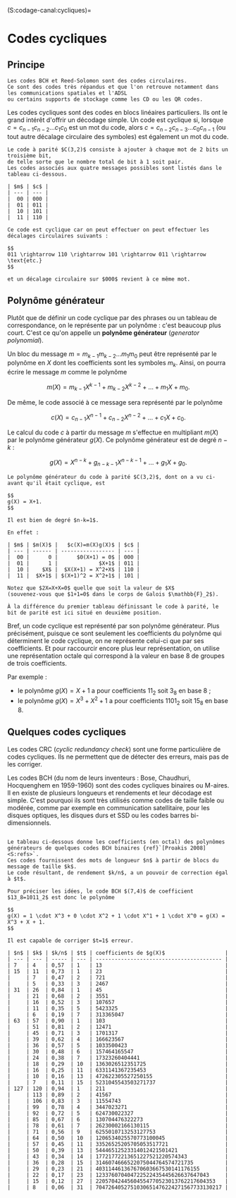 (S:codage-canal:cycliques)=
# Codes cycliques


## Principe

```{margin}
Les codes BCH et Reed-Solomon sont des codes circulaires.
Ce sont des codes très répandus et que l'on retrouve notamment dans les communications spatiales et l'ADSL
ou certains supports de stockage comme les CD ou les QR codes.
```

Les codes cycliques sont des codes en blocs linéaires particuliers.
Ils ont le grand intérêt d'offrir un décodage simple.
Un code est cyclique si, lorsque $c=c_{n-1}c_{n-2}\dots c_1c_0$ est un mot du code,
alors $c=c_{n-2}c_{n-3}\dots c_0c_{n-1}$ (ou tout autre décalage circulaire des symboles)
est également un mot du code.

```{div} exemple
Le code à parité $C(3,2)$ consiste à ajouter à chaque mot de 2 bits un troisième bit,
de telle sorte que le nombre total de bit à 1 soit pair.
Les codes associés aux quatre messages possibles sont listés dans le tableau ci-dessous.

| $m$ | $c$ |
| --- | --- |
|  00 | 000 |
|  01 | 011 |
|  10 | 101 |
|  11 | 110 |

Ce code est cyclique car on peut effectuer on peut effectuer les décalages circulaires suivants :

$$
011 \rightarrow 110 \rightarrow 101 \rightarrow 011 \rightarrow \text{etc.}
$$

et un décalage circulaire sur $000$ revient à ce même mot.
```


## Polynôme générateur

Plutôt que de définir un code cyclique par des phrases ou un tableau de correspondance,
on le représente par un polynôme : c'est beaucoup plus court.
C'est ce qu'on appelle un **polynôme générateur** (_generator polynomial_).

Un bloc du message $m=m_{k-1}m_{k-2}\dots m_1m_0$ peut être représenté par le polynôme en $X$ dont les coefficients sont les symboles $m_k$.
Ainsi, on pourra écrire le message $m$ comme le polynôme

$$
m(X) = m_{k-1}X^{k-1} + m_{k-2}X^{k-2} + \dots + m_1X + m_0.
$$

De même, le code associé à ce message sera représenté par le polynôme

$$
c(X) = c_{n-1}X^{n-1} + c_{n-2}X^{n-2} + \dots + c_1X + c_0.
$$

Le calcul du code $c$ à partir du message $m$ s'effectue en multipliant $m(X)$ par le polynôme générateur $g(X)$.
Ce polynôme générateur est de degré $n-k$ :

$$
g(X) = X^{n-k} + g_{n-k-1}X^{n-k-1} + \dots + g_1X + g_0.
$$

```{div} exemple
Le polynôme générateur du code à parité $C(3,2)$, dont on a vu ci-avant qu'il était cyclique, est

$$
g(X) = X+1.
$$

Il est bien de degré $n-k=1$.

En effet :

| $m$ | $m(X)$ |   $c(X)=m(X)g(X)$ | $c$ |
| --- | ------ | ----------------- | --- |
|  00 |      0 |      $0(X+1) = 0$ | 000 |
|  01 |      1 |             $X+1$ | 011 |
|  10 |    $X$ |  $X(X+1) = X^2+X$ | 110 |
|  11 |  $X+1$ | $(X+1)^2 = X^2+1$ | 101 |

Notez que $2X=X+X=0$ quelle que soit la valeur de $X$
(souvenez-vous que $1+1=0$ dans le corps de Galois $\mathbb{F}_2$).

À la différence du premier tableau définissant le code à parité, le bit de parité est ici situé en deuxième position.

```

Bref, un code cyclique est représenté par son polynôme générateur.
Plus précisément, puisque ce sont seulement les coefficients du polynôme qui déterminent le code cyclique,
on ne représente celui-ci que par ses coefficients.
Et pour raccourcir encore plus leur représentation, on utilise une représentation octale qui correspond à la valeur en base 8 de groupes de trois coefficients.

Par exemple :
* le polynôme $g(X) =       X+1$ a pour coefficients   $11_2$ soit  $3_8$ en base 8 ;
* le polynôme $g(X) = X^3+X^2+1$ a pour coefficients $1101_2$ soit $15_8$ en base 8.


## Quelques codes cycliques

Les codes CRC (_cyclic redundancy check_) sont une forme particulière de codes cycliques.
Ils ne permettent que de détecter des erreurs, mais pas de les corriger.

Les codes BCH (du nom de leurs inventeurs : Bose, Chaudhuri, Hocquenghem en 1959-1960)
sont des codes cycliques binaires ou M-aires.
Il en existe de plusieurs longueurs et rendements et leur décodage est simple.
C'est pourquoi ils sont très utilisés comme codes de taille faible ou modérée,
comme par exemple en communication satellitaire, pour les disques optiques,
les disques durs et SSD ou les codes barres bi-dimensionnels.

```{dropdown} Polynômes générateurs des codes BCH

Le tableau ci-dessous donne les coefficients (en octal) des polynômes générateurs de quelques codes BCH binaires {ref}`[Proakis 2008]<S:refs>`.
Ces codes fournissent des mots de longueur $n$ à partir de blocs du message de taille $k$.
Le code résultant, de rendement $k/n$, a un pouvoir de correction égal à $t$.

Pour préciser les idées, le code BCH $(7,4)$ de coefficient $13_8=1011_2$ est donc le polynôme

$$
g(X) = 1 \cdot X^3 + 0 \cdot X^2 + 1 \cdot X^1 + 1 \cdot X^0 = g(X) = X^3 + X + 1.
$$

Il est capable de corriger $t=1$ erreur.

| $n$ | $k$ | $k/n$ | $t$ | coefficients de $g(X)$                   |
| --- | --- | ----- | --- | ---------------------------------------- |
| 7   | 4   | 0,57  | 1   | 13                                       |
| 15  | 11  | 0,73  | 1   | 23                                       |
|     | 7   | 0,47  | 2   | 721                                      |
|     | 5   | 0,33  | 3   | 2467                                     |
| 31  | 26  | 0,84  | 1   | 45                                       |
|     | 21  | 0,68  | 2   | 3551                                     |
|     | 16  | 0,52  | 3   | 107657                                   |
|     | 11  | 0,35  | 5   | 5423325                                  |
|     | 6   | 0,19  | 7   | 313365047                                |
| 63  | 57  | 0,90  | 1   | 103                                      |
|     | 51  | 0,81  | 2   | 12471                                    |
|     | 45  | 0,71  | 3   | 1701317                                  |
|     | 39  | 0,62  | 4   | 166623567                                |
|     | 36  | 0,57  | 5   | 1033500423                               |
|     | 30  | 0,48  | 6   | 157464165547                             |
|     | 24  | 0,38  | 7   | 17323260404441                           |
|     | 18  | 0,29  | 10  | 1363026512351725                         |
|     | 16  | 0,25  | 11  | 6331141367235453                         |
|     | 10  | 0,16  | 13  | 472622305527250155                       |
|     | 7   | 0,11  | 15  | 5231045543503271737                      |
| 127 | 120 | 0,94  | 1   | 211                                      |
|     | 113 | 0,89  | 2   | 41567                                    |
|     | 106 | 0,83  | 3   | 11554743                                 |
|     | 99  | 0,78  | 4   | 3447023271                               |
|     | 92  | 0,72  | 5   | 624730022327                             |
|     | 85  | 0,67  | 6   | 130704476322273                          |
|     | 78  | 0,61  | 7   | 26230002166130115                        |
|     | 71  | 0,56  | 9   | 6255010713253127753                      |
|     | 64  | 0,50  | 10  | 1206534025570773100045                   |
|     | 57  | 0,45  | 11  | 33526525205705053517721                  |
|     | 50  | 0,39  | 13  | 54446512523314012421501421               |
|     | 43  | 0,34  | 14  | 17721772213651227521220574343            |
|     | 36  | 0,28  | 15  | 3146074666522075044764574721735          |
|     | 29  | 0,23  | 21  | 403114461367670603667530141176155        |
|     | 22  | 0,17  | 23  | 123376070404722522435445626637647043     |
|     | 15  | 0,12  | 27  | 22057042445604554770523013762217604353   |
|     | 8   | 0,06  | 31  | 7047264052751030651476224271567733130217 |

```